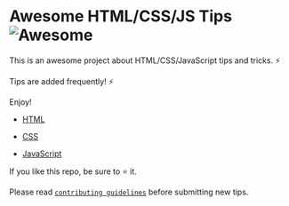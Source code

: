 # Awesome HTML/CSS/JS Tips ![Awesome][awesome-badge]

This is an awesome project about HTML/CSS/JavaScript tips and tricks. ⚡

Tips are added frequently! ⚡

Enjoy!

- [HTML](HTML.md)

- [CSS](CSS.md)

- [JavaScript](JAVASCRIPT.md)

If you like this repo, be sure to ⭐ it.

Please read [`contributing guidelines`](./CONTRIBUTING.md) before submitting new tips.

[awesome-badge]: https://cdn.rawgit.com/sindresorhus/awesome/d7305f38d29fed78fa85652e3a63e154dd8e8829/media/badge.svg